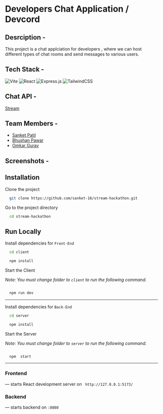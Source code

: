 # Developers Chat Application / Devcord

## Desrciption - 
This project is a chat applciation for developers , where we can host different types of chat rooms and send messages to various users.

## Tech Stack -

![Vite](https://img.shields.io/badge/vite-%23646CFF.svg?style=for-the-badge&logo=vite&logoColor=white)
![React](https://img.shields.io/badge/react-%2320232a.svg?style=for-the-badge&logo=react&logoColor=%2361DAFB)
![Express.js](https://img.shields.io/badge/express.js-%23404d59.svg?style=for-the-badge&logo=express&logoColor=%2361DAFB)
![TailwindCSS](https://img.shields.io/badge/tailwindcss-%2338B2AC.svg?style=for-the-badge&logo=tailwind-css&logoColor=white)

## Chat API -

[Stream](https://getstream.io/)

## Team Members -

* [Sanket Patil](https://github.com/sanket-16)
* [Bhushan Pawar](https://github.com/Bhushan9001)
* [Omkar Gurav](https://github.com/omkarguravv)

## Screenshots -





## Installation

Clone the project

```bash
  git clone https://github.com/sanket-16/stream-hackathon.git
```

  Go to the project directory

```bash
  cd stream-hackathon
```

## Run Locally

Install dependencies for `Front-End`

```bash
  cd client

  npm install
```
Start the Client

  *Note: You must change folder to `client` to run the following command.*
```bash

  npm run dev
```


---
Install dependencies for `Back-End`

```bash
  cd server

  npm install
```

Start the Server

 *Note: You must change folder to `server` to run the following command.*
```bash

  npm  start
```

---

### Frontend
 &mdash; starts React development server on `
http://127.0.0.1:5173/`


### Backend
 &mdash; starts backend on `:8080`

